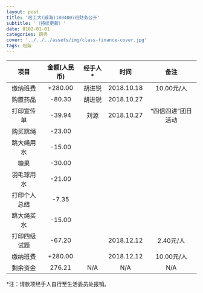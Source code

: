 ```yaml
---
layout: post
title: '哈工大(威海)1804007班财务公开'
subtitle: '（持续更新）'
date: 8102-01-01
categories: 班务
cover: '../../../assets/img/class-finance-cover.jpg'
tags: 班务
---
```


| 项目 | 金额(人民币) | 经手人\* | 时间 | 备注 |
|:---:|:---:|:---:|:---:|:---:|
| 缴纳班费 | +280.00 | 胡进锐 | 2018.10.18 | 10.00元/人 |
| 购置药品 | -80.30 | 胡进锐 | 2018.10.27 |  |
| 打印宣传单 | -39.94 | 刘源 | 2018.10.27 | “四信四进”团日活动 |
| 购买跳绳 | -23.00 |  |  |  |
| 跳大绳用水 | -15.00 |  |  |  |
| 糖果 | -30.00 |  |  |  |
| 羽毛球用水 | -21.00 |  |  |  |
| 打印个人总结 | -7.35 |  |  |  |
| 跳大绳买水 | -15.00 |  |  |  |
| 打印四级试题 | -67.20 |  | 2018.12.12 | 2.40元/人 |
| 缴纳班费 | +280.00 |  | 2018.12.12 | 10.00元/人 |
| 剩余资金 | 276.21 | N/A | N/A | N/A |

\*注：请款项经手人自行至生活委员处报销。
